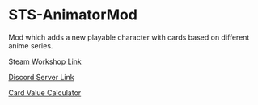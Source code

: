 # STS-AnimatorMod
Mod which adds a new playable character with cards based on different anime series.

[Steam Workshop Link](https://steamcommunity.com/sharedfiles/filedetails/?id=1638308801)

[Discord Server Link](https://discord.gg/SmHMmJR)

[Card Value Calculator](https://eatyourbeets.github.io/STS-AnimatorMod-API/)